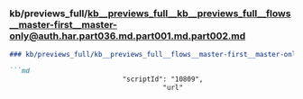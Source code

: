 ### kb/previews_full/kb__previews_full__kb__previews_full__flows__master-first__master-only@auth.har.part036.md.part001.md.part002.md

```md
### kb/previews_full/kb__previews_full__flows__master-first__master-only@auth.har.part036.md.part001.md (part 002)

```md
                            "scriptId": "10809",
                                      "url"
```

```

```
